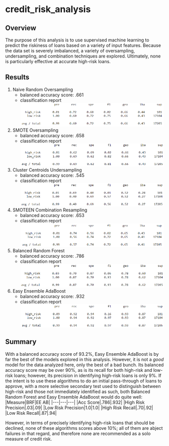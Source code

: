 # credit_risk_analysis

## Overview
The purpose of this analysis is to use supervised machine learning to predict the riskiness of loans based on a variety of input features. Because the data set is severely imbalanced, a variety of oversampling, undersampling, and combination techniques are explored. Ultimately, none is particularly effective at accurate high-risk loans.

## Results

1. Naive Random Oversampling
    * balanced accuracy score: .661
    * classification report
    ![random oversampling](Images/random_oversampling_cr.png)
2. SMOTE Oversampling
    * balanced accuracy score: .658
    * classification report
    ![smote](Images/smote_cr.png)
3. Cluster Centroids Undersampling
    * balanced accuracy score: .545
    * classification report
    ![Cluster Centroids](Images/cc_cr.png)
4. SMOTEEN Combination Resampling
    * balanced accuracy score: .653
    * classification report
    ![SMOTEEN](Images/smoteen_cr.png)
5. Balanced Random Forest
    * balanced accuracy score: .786
    * classification report
    ![Balanced Random Forest](Images/brf_cr.png)
6. Easy Ensemble AdaBoost
    * balanced accuracy score: .932
    * classification report
    ![Easy Ensemble](Images/ee_cr.png)

## Summary
With a balanced accuracy score of 93.2%, Easy Ensemble AdaBoost is by far the best of the models explored in this analysis. However, it is not a *good* model for the data analyzed here, only the best of a bad bunch. Its balanced accuracy score may be over 90%, as is its recall for both high-risk and low-risk loans; however, its precision in identifying high-risk loans is only 9%. If the intent is to use these algorithms to do an initial pass-through of loans to approve, with a more selective secondary test used to distinguish between high-risk and those not immediately identified as such, both Balanced Random Forest and Easy Ensemble AdaBoost would do quite well:
|Measure|BRF|EE AB|
|---|---|---|
|Acc Score|.786|.932|
|High Risk Precision|.03|.09|
|Low Risk Precision|1.0|1.0|
|High Risk Recall|.70|.92|
|Low Risk Recall|.87|.94|

However, in terms of precisely identifying high-risk loans that should be declined, none of these algorithms scores above 10%; all of them are abject failures in that regard, and therefore none are recommended as a solo measure of credit risk.